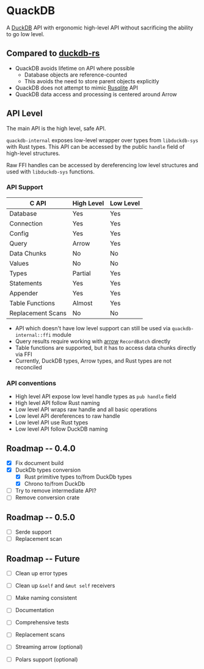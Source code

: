 # QuackDB

A [DuckDB](https://duckdb.org/) API with ergonomic high-level API without sacrificing the ability to go low level.

## Compared to [duckdb-rs](https://github.com/duckdb/duckdb-rs)

* QuackDB avoids lifetime on API where possible
  * Database objects are reference-counted
  * This avoids the need to store parent objects explicitly
* QuackDB does not attempt to mimic [Rusqlite](https://github.com/rusqlite/rusqlite) API
* QuackDB data access and processing is centered around Arrow

## API Level

The main API is the high level, safe API.

`quackdb-internal` exposes low-level wrapper over types from `libduckdb-sys` with Rust types.
This API can be accessed by the public `handle` field of high-level structures.

Raw FFI handles can be accessed by dereferencing low level structures and used with `libduckdb-sys` functions.

### API Support

| C API             | High Level | Low Level |
| ----------------- | ---------- | --------- |
| Database          | Yes        | Yes       |
| Connection        | Yes        | Yes       |
| Config            | Yes        | Yes       |
| Query             | Arrow      | Yes       |
| Data Chunks       | No         | No        |
| Values            | No         | No        |
| Types             | Partial    | Yes       |
| Statements        | Yes        | Yes       |
| Appender          | Yes        | Yes       |
| Table Functions   | Almost     | Yes       |
| Replacement Scans | No         | No        |

* API which doesn't have low level support can still be used via `quackdb-internal::ffi` module
* Query results require working with [arrow](https://docs.rs/arrow/latest/arrow/) `RecordBatch` directly
* Table functions are supported, but it has to access data chunks directly via FFI
* Currently, DuckDB types, Arrow types, and Rust types are not reconciled

### API conventions

* High level API expose low level handle types as `pub handle` field
* High level API follow Rust naming
* Low level API wraps raw handle and all basic operations
* Low level API dereferences to raw handle
* Low level API use Rust types
* Low level API follow DuckDB naming

## Roadmap -- 0.4.0
* [x] Fix document build
* [x] DuckDb types conversion
  * [x] Rust primitive types to/from DuckDb types
  * [x] Chrono to/from DuckDb
* [ ] Try to remove intermediate API?
* [ ] Remove conversion crate

## Roadmap -- 0.5.0
* [ ] Serde support
* [ ] Replacement scan

## Roadmap -- Future

* [ ] Clean up error types
* [ ] Clean up `&self` and `&mut self` receivers
* [ ] Make naming consistent
* [ ] Documentation
* [ ] Comprehensive tests
* [ ] Replacement scans
* [ ] Streaming arrow (optional)
* [ ] Polars support (optional)

